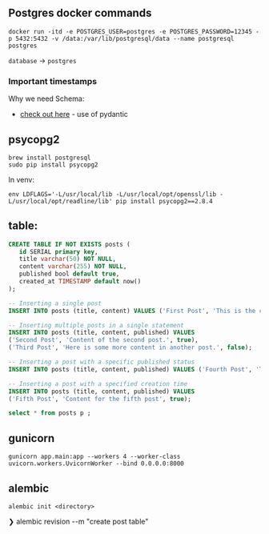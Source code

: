 ## Postgres docker commands

```
docker run -itd -e POSTGRES_USER=postgres -e POSTGRES_PASSWORD=12345 -p 5432:5432 -v /data:/var/lib/postgresql/data --name postgresql postgres
```

`database` -> `postgres`

### Important timestamps

Why we need Schema:

- [check out here](https://youtu.be/0sOvCWFmrtA?t=4068) - use of pydantic

## psycopg2

```
brew install postgresql
sudo pip install psycopg2
```
In venv:

```
env LDFLAGS='-L/usr/local/lib -L/usr/local/opt/openssl/lib -L/usr/local/opt/readline/lib' pip install psycopg2==2.8.4
```

## table:

```SQL
CREATE TABLE IF NOT EXISTS posts (
   id SERIAL primary key,
   title varchar(50) NOT NULL,
   content varchar(255) NOT NULL,
   published bool default true,
   created_at TIMESTAMP default now()
);

-- Inserting a single post
INSERT INTO posts (title, content) VALUES ('First Post', 'This is the content of the first post.');

-- Inserting multiple posts in a single statement
INSERT INTO posts (title, content, published) VALUES 
('Second Post', 'Content of the second post.', true),
('Third Post', 'Here is some more content in another post.', false);

-- Inserting a post with a specific published status
INSERT INTO posts (title, content, published) VALUES ('Fourth Post', 'This is another post, which is unpublished.', false);

-- Inserting a post with a specified creation time
INSERT INTO posts (title, content, published) VALUES 
('Fifth Post', 'Content for the fifth post', true);

select * from posts p ;
```

## gunicorn
`gunicorn app.main:app --workers 4 --worker-class uvicorn.workers.UvicornWorker --bind 0.0.0.0:8000`

## alembic

`alembic init <directory>`

❯ alembic revision --m "create post table"
